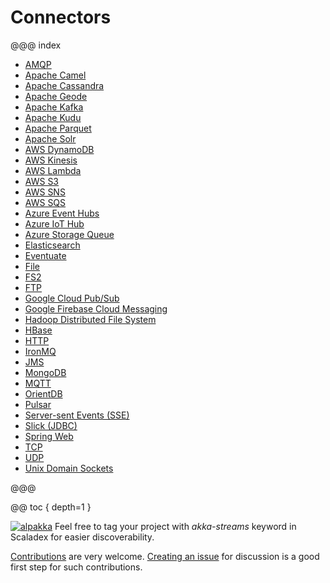# Connectors

@@@ index

* [AMQP](amqp.md)
* [Apache Camel](external/apache-camel.md)
* [Apache Cassandra](cassandra.md)
* [Apache Geode](geode.md)
* [Apache Kafka](kafka.md)
* [Apache Kudu](kudu.md)
* [Apache Parquet](avroparquet.md)
* [Apache Solr](solr.md)
* [AWS DynamoDB](dynamodb.md)
* [AWS Kinesis](kinesis.md)
* [AWS Lambda](awslambda.md)
* [AWS S3](s3.md)
* [AWS SNS](sns.md)
* [AWS SQS](sqs.md)
* [Azure Event Hubs](external/azure-event-hubs.md)
* [Azure IoT Hub](external/azure-iot-hub.md)
* [Azure Storage Queue](azure-storage-queue.md)
* [Elasticsearch](elasticsearch.md)
* [Eventuate](external/eventuate.md)
* [File](file.md)
* [FS2](external/fs2.md)
* [FTP](ftp.md)
* [Google Cloud Pub/Sub](google-cloud-pub-sub.md)
* [Google Firebase Cloud Messaging](google-fcm.md)
* [Hadoop Distributed File System](hdfs.md)
* [HBase](hbase.md)
* [HTTP](external/http.md)
* [IronMQ](ironmq.md)
* [JMS](jms.md)
* [MongoDB](mongodb.md)
* [MQTT](mqtt.md)
* [OrientDB](orientdb.md)
* [Pulsar](external/pulsar.md)
* [Server-sent Events (SSE)](sse.md)
* [Slick (JDBC)](slick.md)
* [Spring Web](spring-web.md)
* [TCP](external/tcp.md)
* [UDP](udp.md)
* [Unix Domain Sockets](unix-domain-socket.md)

@@@

@@ toc { depth=1 }

[![alpakka]][alpakka-scaladex] Feel free to tag your project with *akka-streams* keyword in Scaladex for easier discoverability.

[alpakka]: https://index.scala-lang.org/count.svg?q=topics:akka-streams&subject=akka-streams&style=flat-square

[alpakka-scaladex]: https://index.scala-lang.org/search?q=topics:akka-streams


[Contributions](https://github.com/akka/alpakka/blob/master/CONTRIBUTING.md) are very welcome.
[Creating an issue](https://github.com/akka/alpakka/issues) for discussion is a good first step for such contributions.


